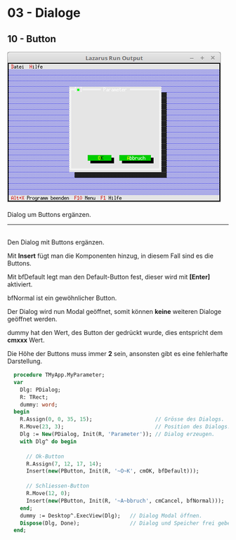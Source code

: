 # 03 - Dialoge
## 10 - Button

<img src="image.png" alt="Selfhtml"><br><br>
Dialog um Buttons ergänzen.

<hr><br>
Den Dialog mit Buttons ergänzen.

Mit <b>Insert</b> fügt man die Komponenten hinzug, in diesem Fall sind es die Buttons.

Mit bfDefault legt man den Default-Button fest, dieser wird mit <b>[Enter]</b> aktiviert.

bfNormal ist ein gewöhnlicher Button.

Der Dialog wird nun Modal geöffnet, somit können <b>keine</b> weiteren Dialoge geöffnet werden.

dummy hat den Wert, des Button der gedrückt wurde, dies entspricht dem <b>cmxxx</b> Wert.

Die Höhe der Buttons muss immer <b>2</b> sein, ansonsten gibt es eine fehlerhafte Darstellung.


```pascal
  procedure TMyApp.MyParameter;
  var
    Dlg: PDialog;
    R: TRect;
    dummy: word;
  begin
    R.Assign(0, 0, 35, 15);                    // Grösse des Dialogs.
    R.Move(23, 3);                             // Position des Dialogs.
    Dlg := New(PDialog, Init(R, 'Parameter')); // Dialog erzeugen.
    with Dlg^ do begin

      // Ok-Button
      R.Assign(7, 12, 17, 14);
      Insert(new(PButton, Init(R, '~O~K', cmOK, bfDefault)));

      // Schliessen-Button
      R.Move(12, 0);
      Insert(new(PButton, Init(R, '~A~bbruch', cmCancel, bfNormal)));
    end;
    dummy := Desktop^.ExecView(Dlg);   // Dialog Modal öffnen.
    Dispose(Dlg, Done);                // Dialog und Speicher frei geben.
  end;
```


